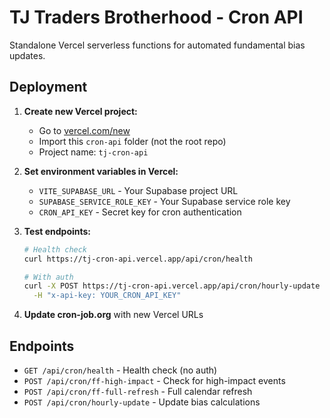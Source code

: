 # TJ Traders Brotherhood - Cron API

Standalone Vercel serverless functions for automated fundamental bias updates.

## Deployment

1. **Create new Vercel project:**
   - Go to [vercel.com/new](https://vercel.com/new)
   - Import this `cron-api` folder (not the root repo)
   - Project name: `tj-cron-api`

2. **Set environment variables in Vercel:**
   - `VITE_SUPABASE_URL` - Your Supabase project URL
   - `SUPABASE_SERVICE_ROLE_KEY` - Your Supabase service role key
   - `CRON_API_KEY` - Secret key for cron authentication

3. **Test endpoints:**
   ```bash
   # Health check
   curl https://tj-cron-api.vercel.app/api/cron/health
   
   # With auth
   curl -X POST https://tj-cron-api.vercel.app/api/cron/hourly-update \
     -H "x-api-key: YOUR_CRON_API_KEY"
   ```

4. **Update cron-job.org** with new Vercel URLs

## Endpoints

- `GET /api/cron/health` - Health check (no auth)
- `POST /api/cron/ff-high-impact` - Check for high-impact events
- `POST /api/cron/ff-full-refresh` - Full calendar refresh
- `POST /api/cron/hourly-update` - Update bias calculations
